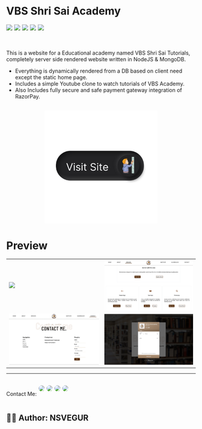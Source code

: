 # VBS Shri Sai Academy

<div style="display:flex; gap: 5px;">
<a href="https://nodejs.org/en/">
<img src="https://img.shields.io/badge/Node.js-43853D?style=for-the-badge&logo=node.js&logoColor=white"/>
</a>
<a href="https://developer.mozilla.org/en-US/docs/Web/JavaScript/">
<img src="https://img.shields.io/badge/JavaScript-323330?style=for-the-badge&logo=javascript&logoColor=F7DF1E"/>
</a>
 <a href="https://expressjs.com/">
<img src="https://img.shields.io/badge/Express.js-404D59?style=for-the-badge"/>
</a>
 <a href="https://www.mongodb.com/">
<img src="https://img.shields.io/badge/MongoDB-4EA94B?style=for-the-badge&logo=mongodb&logoColor=white"/>
</a>
  <a href="https://heroku.com/">
<img src="https://img.shields.io/badge/Heroku-430098?style=for-the-badge&logo=heroku&logoColor=white"/>
</a>
</div>
  <br/>
  <br/>


This is a website for a Educational academy named VBS Shri Sai Tutorials, completely server side rendered website written in NodeJS & MongoDB.

- Everything is dynamically rendered from a DB based on client need except the static home page.
- Includes a simple Youtube clone to watch tutorials of VBS Academy.
- Also Includes fully secure and safe payment gateway integration of RazorPay.

## 
<p align="center">
<a href="https://vbsshrisai-academy.herokuapp.com/"><img src="public/images/VisitSite.png" height="300"></a>
</p>

# Preview

|                                          |                                          |
| ---------------------------------------- | ---------------------------------------- |
| <img src="public/images/preview-1.png"  width="300"/> | <img src="public/images/preview-2.png"  width="300"/> |
| <img src="public/images/preview-3.png"  width="300"/> | <img src="public/images/preview-6.png"  width="300"/> |


--------------------------------------------------------------------------------------------------------------------------------------------------------------------
 <br/>
 
 <div style="display:flex; gap: 5px;" align="center">
  <p>Contact Me: </p>
  <a href="https://www.linkedin.com/in/nagasai-v-93b84921b">
  <img style="border-radius: 10px;" src="https://img.shields.io/badge/LinkedIn-0077B5?style=for-the-badge&logo=linkedin&logoColor=white"/>
  </a>
  <a href="https://github.com/NSVEGUR">
  <img style="border-radius: 10px;" src="https://img.shields.io/badge/GitHub-100000?style=for-the-badge&logo=github&logoColor=white"/>
  </a>
   <a href="https://twitter.com/VegurS">
  <img style="border-radius: 10px;" src="https://img.shields.io/badge/Twitter-1DA1F2?style=for-the-badge&logo=twitter&logoColor=white"/>
  </a>
    <a style="border-radius: 10px;" href="https://www.instagram.com/nsvegur/">
  <img style="border-radius: 10px;" src="https://img.shields.io/badge/Instagram-E4405F?style=for-the-badge&logo=instagram&logoColor=white"/>
  </a>
</div>
 
 ## ✍🏽 Author: NSVEGUR
